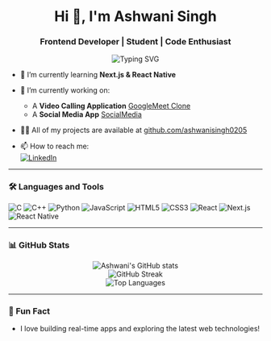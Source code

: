 <h1 align="center">Hi 👋, I'm Ashwani Singh</h1>
<h3 align="center">Frontend Developer | Student | Code Enthusiast</h3>

<p align="center">
  <img src="https://readme-typing-svg.herokuapp.com?font=Fira+Code&size=24&pause=1000&color=007ACC&center=true&vCenter=true&width=435&lines=Frontend+Developer;React+Enthusiast;Student+%7C+Lifelong+Learner" alt="Typing SVG" />
</p>


- 🌱 I’m currently learning **Next.js & React Native**
- 🔭 I’m currently working on:
  - A **Video Calling Application** [GoogleMeet Clone](https://github.com/ashwanisingh0205/GoogleMeet.git)
  - A **Social Media App** [SocialMedia](https://github.com/ashwanisingh0205/SocailMedia.git)
- 👨‍💻 All of my projects are available at [github.com/ashwanisingh0205](https://github.com/ashwanisingh0205)

- 📫 How to reach me:  
  [![LinkedIn](https://img.shields.io/badge/LinkedIn-blue?style=flat&logo=linkedin)](https://www.linkedin.com/in/ashwani-kumar-b90189256/)

---

### 🛠️ Languages and Tools

![C](https://img.shields.io/badge/-C-00599C?style=flat&logo=c)
![C++](https://img.shields.io/badge/-C++-00599C?style=flat&logo=c%2B%2B)
![Python](https://img.shields.io/badge/-Python-3776AB?style=flat&logo=python)
![JavaScript](https://img.shields.io/badge/-JavaScript-F7DF1E?style=flat&logo=javascript)
![HTML5](https://img.shields.io/badge/-HTML5-E34F26?style=flat&logo=html5)
![CSS3](https://img.shields.io/badge/-CSS3-1572B6?style=flat&logo=css3)
![React](https://img.shields.io/badge/-React-61DAFB?style=flat&logo=react)
![Next.js](https://img.shields.io/badge/-Next.js-000000?style=flat&logo=next.js)
![React Native](https://img.shields.io/badge/-React_Native-61DAFB?style=flat&logo=react)

---

### 📊 GitHub Stats

<p align="center">
  <img src="https://github-readme-stats.vercel.app/api?username=ashwanisingh0205&show_icons=true&theme=radical" alt="Ashwani's GitHub stats" />
  <br/>
  <img src="https://github-readme-streak-stats.herokuapp.com/?user=ashwanisingh0205&theme=radical" alt="GitHub Streak" />
  <br/>
  <img src="https://github-readme-stats.vercel.app/api/top-langs/?username=ashwanisingh0205&layout=compact&theme=radical" alt="Top Languages" />
</p>

---

### 🚀 Fun Fact
- I love building real-time apps and exploring the latest web technologies!


